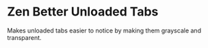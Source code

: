 # Zen Better Unloaded Tabs

Makes unloaded tabs easier to notice by making them grayscale and transparent.
